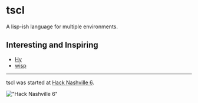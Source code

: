 # tscl

A lisp-ish language for multiple environments.

## Interesting and Inspiring

* [Hy](https://github.com/hylang/hy)
* [wisp](https://github.com/Gozala/wisp)

----------

tscl was started at [Hack Nashville 6](http://hacknashville.com/).

!["Hack Nashville 6"](https://cloud.githubusercontent.com/assets/542163/5013839/9b44d120-6a56-11e4-8cd8-0a0ae1cbc475.png)
